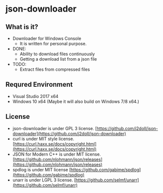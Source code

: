 # json-downloader

## What is it?
- Downloader for Windows Console
	- It is written for personal purpose.
- DONE:
	- Ability to download files continuously
	- Getting a download list from a json file
- TODO:
	- Extract files from compressed files	

## Requred Environment
- Visual Studio 2017 x64
- Windows 10 x64 (Maybe it will also build on Windows 7/8 x64.)

## License
- json-downloader is under GPL 3 license. [https://github.com/j2doll/json-downloader](https://github.com/j2doll/json-downloader)
- curl is under MIT style license. [https://curl.haxx.se/docs/copyright.html](https://curl.haxx.se/docs/copyright.html)
- JSON for Modern C++ is under MIT license. [https://github.com/nlohmann/json/releases](https://github.com/nlohmann/json/releases)
- spdlog is under MIT license [https://github.com/gabime/spdlog](https://github.com/gabime/spdlog)
- unarr is under LGPL 3 license. [https://github.com/selmf/unarr](https://github.com/selmf/unarr)
